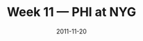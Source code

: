---
layout: game
title: Week 11 — PHI at NYG
season: 2011
game_id: 2011_11_PHI_NYG
week: 11
date: 2011-11-20
home_team: NYG
away_team: PHI
final_home: 10
final_away: 17
pbp_url: /assets/data/pbp/2011/2011_11_PHI_NYG.csv.gz
---